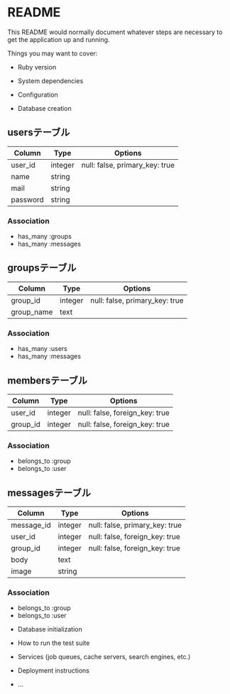 # README

This README would normally document whatever steps are necessary to get the
application up and running.

Things you may want to cover:

* Ruby version

* System dependencies

* Configuration

* Database creation

## usersテーブル

|Column|Type|Options|
|------|----|-------|
|user_id|integer|null: false, primary_key: true|
|name|string||
|mail|string||
|password|string||

### Association
- has_many :groups
- has_many :messages

## groupsテーブル

|Column|Type|Options|
|------|----|-------|
|group_id|integer|null: false, primary_key: true|
|group_name|text||

### Association
- has_many :users
- has_many :messages

## membersテーブル

|Column|Type|Options|
|------|----|-------|
|user_id|integer|null: false, foreign_key: true|
|group_id|integer|null: false, foreign_key: true|

### Association
- belongs_to :group
- belongs_to :user

## messagesテーブル

|Column|Type|Options|
|------|----|-------|
|message_id|integer|null: false, primary_key: true|
|user_id|integer|null: false, foreign_key: true|
|group_id|integer|null: false, foreign_key: true|
|body|text||
|image|string||


### Association
- belongs_to :group
- belongs_to :user

* Database initialization

* How to run the test suite

* Services (job queues, cache servers, search engines, etc.)

* Deployment instructions

* ...
